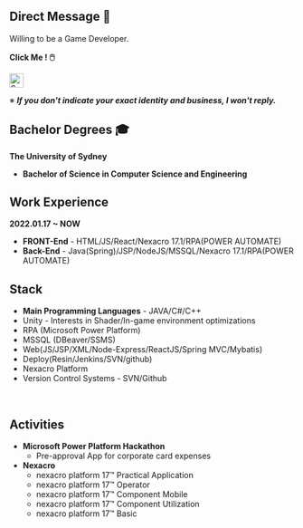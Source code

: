 ## Direct Message :speech_balloon:

Willing to be a Game Developer.

**Click Me ! :computer_mouse:**　

<a href="https://github.com/syoo5953/Unity_Games">
<img alt="Sungkk Yoo|Game Repo Link" width="25px" src="https://cdn.icon-icons.com/icons2/2348/PNG/512/link_icon_142996.png" /></a>

<br />


※ ***If you don't indicate your exact identity and business, I won't reply.***

## Bachelor Degrees :mortar_board:
**The University of Sydney**
- **Bachelor of Science in Computer Science and Engineering**

## Work Experience
**2022.01.17 ~ NOW**
- **FRONT-End** - HTML/JS/React/Nexacro 17.1/RPA(POWER AUTOMATE)
- **Back-End**  - Java(Spring)/JSP/NodeJS/MSSQL/Nexacro 17.1/RPA(POWER AUTOMATE)

## Stack
- **Main Programming Languages** - JAVA/C#/C++
- Unity - Interests in Shader/In-game environment optimizations
- RPA (Microsoft Power Platform)
- MSSQL (DBeaver/SSMS)
- Web(JS/JSP/XML/Node-Express/ReactJS/Spring MVC/Mybatis)
- Deploy(Resin/Jenkins/SVN/github)
- Nexacro Platform
- Version Control Systems - SVN/Github

<br />

## Activities
- **Microsoft Power Platform Hackathon**
  - Pre-approval App for corporate card expenses
- **Nexacro**
   - nexacro platform 17™ Practical Application
   - nexacro platform 17™ Operator
   - nexacro platform 17™ Component Mobile
   - nexacro platform 17™ Component Utilization
   - nexacro platform 17™ Basic
